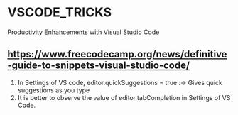 # VSCODE_TRICKS
Productivity Enhancements with Visual Studio Code

## https://www.freecodecamp.org/news/definitive-guide-to-snippets-visual-studio-code/

1) In Settings of VS code, editor.quickSuggestions = true :-> Gives quick suggestions as you type
2) It is better to observe the value of editor.tabCompletion in Settings of VS Code.
